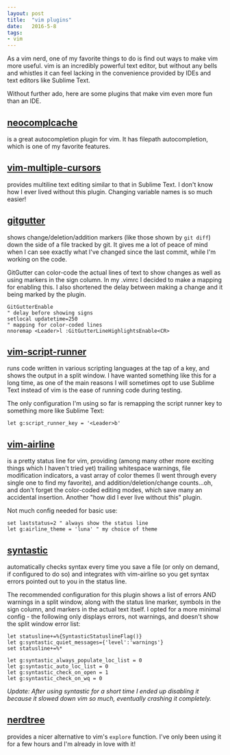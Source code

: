 ```yaml
---
layout: post
title:  "vim plugins"
date:   2016-5-8
tags:
- vim
---
```

As a vim nerd, one of my favorite things to do is find out ways to make vim more useful. vim is an incredibly powerful text editor, but without any bells and whistles it can feel lacking in  <!--break--> the convenience provided by IDEs and text editors like Sublime Text.

Without further ado, here are some plugins that make vim even more fun than an IDE.


## [neocomplcache](https://github.com/Shougo/neocomplcache.vim)
is a great autocompletion plugin for vim. It has filepath autocompletion, which is one of my favorite features.


## [vim-multiple-cursors](https://github.com/terryma/vim-multiple-cursors)
provides multiline text editing similar to that in Sublime Text. I don't know how I ever lived without this plugin. Changing variable names is so much easier!


## [gitgutter](https://github.com/airblade/vim-gitgutter)
shows change/deletion/addition markers (like those shown by `git diff`) down the side of a file tracked by git. It gives me a lot of peace of mind when I can see exactly what I've changed since the last commit, while I'm working on the code.

GitGutter can color-code the actual lines of text to show changes as well as using markers in the sign column. In my .vimrc I decided to make a mapping for enabling this. I also shortened the delay between making a change and it being marked by the plugin.

	GitGutterEnable
 	" delay before showing signs
	setlocal updatetime=250
 	" mapping for color-coded lines
	nnoremap <Leader>l :GitGutterLineHighlightsEnable<CR>

## [vim-script-runner](https://github.com/ironcamel/vim-script-runner)
runs code written in various scripting languages at the tap of a key, and shows the output in a split window. I have wanted something like this for a long time, as one of the main reasons I will sometimes opt to use Sublime Text instead of vim is the ease of running code during testing.

The only configuration I'm using so far is remapping the script runner key to something more like Sublime Text:

	let g:script_runner_key = '<Leader>b'


## [vim-airline](https://github.com/vim-airline/vim-airline)
is a pretty status line for vim, providing (among many other more exciting things which I haven't tried yet) trailing whitespace warnings, file modification indicators, a vast array of color themes (I went through every single one to find my favorite), and addition/deletion/change counts...oh, and don't forget the color-coded editing modes, which save many an accidental insertion. Another "how did I ever live without this" plugin.

Not much config needed for basic use:

	set laststatus=2 " always show the status line
	let g:airline_theme = 'luna' " my choice of theme


## [syntastic](https://github.com/scrooloose/syntastic)
automatically checks syntax every time you save a file (or only on demand, if configured to do so) and integrates with vim-airline so you get syntax errors pointed out to you in the status line.

The recommended configuration for this plugin shows a list of errors AND warnings in a split window, along with the status line marker, symbols in the sign column, and markers in the actual text itself.
I opted for a more minimal config - the following only displays errors, not warnings, and doesn't show the split window error list:

	let statusline+=%{SyntasticStatuslineFlag()}
	let g:syntastic_quiet_messages={'level':'warnings'}
	set statusline+=%*

	let g:syntastic_always_populate_loc_list = 0
	let g:syntastic_auto_loc_list = 0
	let g:syntastic_check_on_open = 1
	let g:syntastic_check_on_wq = 0

_Update: After using syntastic for a short time I ended up disabling it because it slowed down vim so much, eventually crashing it completely._

## [nerdtree](https://github.com/scrooloose/nerdtree)
provides a nicer alternative to vim's `explore` function. I've only been using it for a few hours and I'm already in love with it!
